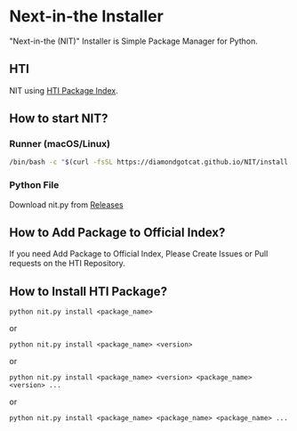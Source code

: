 # Next-in-the Installer
"Next-in-the (NIT)" Installer is Simple Package Manager for Python.

## HTI
NIT using [HTI Package Index](https://github.com/DiamondGotCat/HTI).

## How to start NIT?

### Runner (macOS/Linux)
```bash
/bin/bash -c "$(curl -fsSL https://diamondgotcat.github.io/NIT/install.sh)"
```

### Python File
Download nit.py from [Releases](https://github.com/DiamondGotCat/NIT/releases)

## How to Add Package to Official Index?
If you need Add Package to Official Index, Please Create Issues or Pull requests on the HTI Repository.

## How to Install HTI Package?
```
python nit.py install <package_name>
```
or
```
python nit.py install <package_name> <version>
```
or
```
python nit.py install <package_name> <version> <package_name> <version> ...
```
or
```
python nit.py install <package_name> <package_name> <package_name> ...
```
